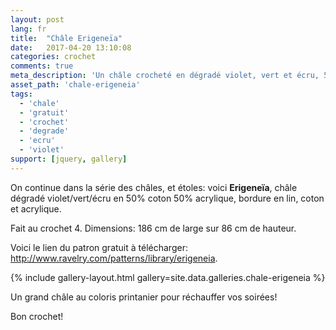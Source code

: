```yaml
---
layout: post
lang: fr
title:  "Châle Erigeneïa"
date:   2017-04-20 13:10:08
categories: crochet
comments: true
meta_description: 'Un châle crocheté en dégradé violet, vert et écru, 50% coton et 50% acrylique, bordure en lin, coton et acrylique'
asset_path: 'chale-erigeneia'
tags:
  - 'chale'
  - 'gratuit'
  - 'crochet'
  - 'degrade'
  - 'ecru'
  - 'violet'
support: [jquery, gallery]
---
```


On continue dans la série des châles, et étoles: voici **Erigeneïa**, châle dégradé violet/vert/écru en 50% coton 50% acrylique, bordure en lin, coton et acrylique.

Fait au crochet 4. Dimensions: 186 cm de large sur 86 cm de hauteur.

Voici le lien du patron gratuit à télécharger: <http://www.ravelry.com/patterns/library/erigeneia>.

{% include gallery-layout.html gallery=site.data.galleries.chale-erigeneia %}

Un grand châle au coloris printanier pour réchauffer vos soirées!

Bon crochet!
